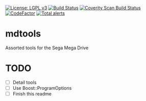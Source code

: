 [![License: LGPL v3](https://img.shields.io/badge/License-LGPL%20v3-blue.svg)](https://www.gnu.org/licenses/lgpl-3.0)
[![Build Status](https://travis-ci.org/flamewing/mdtools.svg?branch=master)](https://travis-ci.org/flamewing/mdtools)
[![Coverity Scan Build Status](https://scan.coverity.com/projects/13716/badge.svg)](https://scan.coverity.com/projects/13716)
[![CodeFactor](https://www.codefactor.io/repository/github/flamewing/mdtools/badge)](https://www.codefactor.io/repository/github/flamewing/mdtools)
[![Total alerts](https://img.shields.io/lgtm/alerts/g/flamewing/mdtools.svg?logo=lgtm&logoWidth=18)](https://lgtm.com/projects/g/flamewing/mdtools/alerts/)

# mdtools
Assorted tools for the Sega Mega Drive

# TODO

- [ ] Detail tools
- [ ] Use Boost::ProgramOptions
- [ ] Finish this readme
